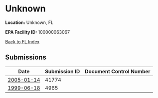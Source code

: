 # Unknown

**Location:** Unknown, FL

**EPA Facility ID:** 100000063067

[Back to FL Index](../../index.md)

## Submissions

| Date | Submission ID | Document Control Number |
|------|--------------|-------------------------|
| [2005-01-14](submissions/41774.md) | 41774 |  |
| [1999-06-18](submissions/4965.md) | 4965 |  |
